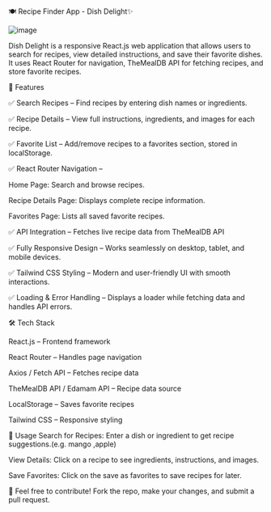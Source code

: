 🍽️ Recipe Finder App  - Dish Delight✨

![image](https://github.com/user-attachments/assets/ff6e33d8-0af5-40a8-be17-99c786f53b94)

Dish Delight is a responsive React.js web application that allows users to search for recipes, view detailed instructions, and save their favorite dishes. It uses React Router for navigation, TheMealDB API for fetching recipes, and  store favorite recipes.

🚀 Features

✅ Search Recipes – Find recipes by entering dish names or ingredients.

✅ Recipe Details – View full instructions, ingredients, and images for each recipe.

✅ Favorite List – Add/remove recipes to a favorites section, stored in localStorage.

✅ React Router Navigation –

Home Page: Search and browse recipes.

Recipe Details Page: Displays complete recipe information.

Favorites Page: Lists all saved favorite recipes.

✅ API Integration – Fetches live recipe data from TheMealDB API 

✅ Fully Responsive Design – Works seamlessly on desktop, tablet, and mobile devices.

✅ Tailwind CSS Styling – Modern and user-friendly UI with smooth interactions.

✅ Loading & Error Handling – Displays a loader while fetching data and handles API errors.

🛠️ Tech Stack

React.js – Frontend framework

React Router – Handles page navigation

Axios / Fetch API – Fetches recipe data

TheMealDB API / Edamam API – Recipe data source

LocalStorage – Saves favorite recipes

Tailwind CSS – Responsive styling

📌 Usage
Search for Recipes: Enter a dish or ingredient to get recipe suggestions.(e.g. mango ,apple)

View Details: Click on a recipe to see ingredients, instructions, and images.

Save Favorites: Click on the save as favorites to save recipes for later.

🤝
Feel free to contribute! Fork the repo, make your changes, and submit a pull request.
